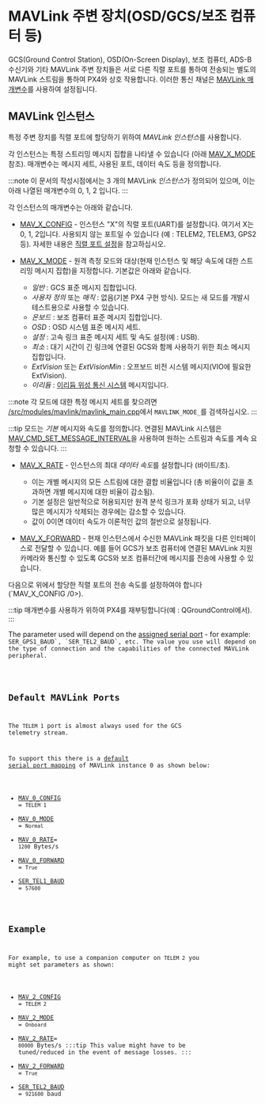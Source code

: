 # MAVLink 주변 장치(OSD/GCS/보조 컴퓨터 등)

GCS(Ground Control Station), OSD(On-Screen Display), 보조 컴퓨터, ADS-B 수신기와 기타 MAVLink 주변 장치들은 서로 다른 직렬 포트를 통하여 전송되는 별도의 MAVLink 스트림을 통하여 PX4와 상호 작용합니다. 이러한 통신 채널은 [MAVLink 매개변수](../advanced_config/parameter_reference.md#mavlink)를 사용하여 설정됩니다.

## MAVLink 인스턴스

특정 주변 장치를 직렬 포트에 할당하기 위하여 *MAVLink 인스턴스*를 사용합니다.

각 인스턴스는 특정 스트리밍 메시지 집합을 나타낼 수 있습니다 (아래 [MAV_X_MODE](#MAV_X_MODE) 참조). 매개변수는 메시지 세트, 사용된 포트, 데이터 속도 등을 정의합니다.

:::note
이 문서의 작성시점에서는 3 개의 MAVLink *인스턴스*가 정의되어 있으며, 이는 아래 나열된 매개변수의 0, 1, 2 입니다.
:::

각 인스턴스의 매개변수는 아래와 같습니다.

- [MAV_X_CONFIG](../advanced_config/parameter_reference.md#MAV_0_CONFIG) - 인스턴스 "X"의 직렬 포트(UART)를 설정합니다. 여기서 X는 0, 1, 2입니다. 사용되지 않는 포트일 수 있습니다 (예 : TELEM2, TELEM3, GPS2 등). 자세한 내용은 [직렬 포트 설정](../peripherals/serial_configuration.md)을 참고하십시오.
- <span id="MAV_X_MODE"></span>[MAV_X_MODE](../advanced_config/parameter_reference.md#MAV_0_MODE) - 원격 측정 모드와 대상(현재 인스턴스 및 해당 속도에 대한 스트리밍 메시지 집합)을 지정합니다. 기본값은 아래와 같습니다.
  
  - *일반* : GCS 표준 메시지 집합입니다. 
  - *사용자 정의* 또는 *매직* : 없음(기본 PX4 구현 방식). 모드는 새 모드를 개발시 테스트용으로 사용할 수 있습니다.
  - *온보드* : 보조 컴퓨터 표준 메시지 집합입니다.
  - *OSD* : OSD 시스템 표준 메시지 세트.
  - *설정* : 고속 링크 표준 메시지 세트 및 속도 설정(예 : USB).
  - *최소* : 대기 시간이 긴 링크에 연결된 GCS와 함께 사용하기 위한 최소 메시지 집합입니다.
  - *ExtVision* 또는 *ExtVisionMin* : 오프보드 비전 시스템 메시지(VIO에 필요한 ExtVision).
  - *이리듐* : [이리듐 위성 통신 시스템](../advanced_features/satcom_roadblock.md) 메시지입니다.
  
:::note
각 모드에 대한 특정 메시지 세트를 찾으려면 [/src/modules/mavlink/mavlink_main.cpp](https://github.com/PX4/PX4-Autopilot/blob/master/src/modules/mavlink/mavlink_main.cpp)에서 `MAVLINK_MODE_`를 검색하십시오.
:::
  
:::tip
모드는 *기본* 메시지와 속도를 정의합니다. 연결된 MAVLink 시스템은 [MAV_CMD_SET_MESSAGE_INTERVAL](https://mavlink.io/en/messages/common.html#MAV_CMD_SET_MESSAGE_INTERVAL)을 사용하여 원하는 스트림과 속도를 계속 요청할 수 있습니다.
:::

- [MAV_X_RATE](../advanced_config/parameter_reference.md#MAV_0_MODE) - 인스턴스의 최대 *데이터 속도*를 설정합니다 (바이트/초).
  
  - 이는 개별 메시지의 모든 스트림에 대한 결합 비율입니다 (총 비율이이 값을 초과하면 개별 메시지에 대한 비율이 감소됨).
  - 기본 설정은 일반적으로 허용되지만 원격 분석 링크가 포화 상태가 되고, 너무 많은 메시지가 삭제되는 경우에는 감소할 수 있습니다.
  - 값이 0이면 데이터 속도가 이론적인 값의 절반으로 설정됩니다.
- [MAV_X_FORWARD](../advanced_config/parameter_reference.md#MAV_0_FORWARD) - 현재 인스턴스에서 수신한 MAVLink 패킷을 다른 인터페이스로 전달할 수 있습니다. 예를 들어 GCS가 보조 컴퓨터에 연결된 MAVLink 지원 카메라와 통신할 수 있도록 GCS와 보조 컴퓨터간에 메시지를 전송에 사용할 수 있습니다.

다음으로 위에서 할당한 직렬 포트의 전송 속도를 설정하여야 합니다 (`MAV_X_CONFIG /0>).</p>

<p>:::tip
매개변수를 사용하가 위하여 PX4를 재부팅합니다(예 : QGroundControl에서).
:::</p>

<p>The parameter used will depend on the <a href="../advanced_config/parameter_reference.md#serial">assigned serial port</a>  - for example: <code>SER_GPS1_BAUD`, `SER_TEL2_BAUD`, etc. The value you use will depend on the type of connection and the capabilities of the connected MAVLink peripheral.

<span id="default_ports"></span>

## Default MAVLink Ports

The `TELEM 1` port is almost always used for the GCS telemetry stream.

To support this there is a [default serial port mapping](../peripherals/serial_configuration.md#default_port_mapping) of MAVLink instance 0 as shown below:

- [MAV_0_CONFIG](../advanced_config/parameter_reference.md#MAV_0_CONFIG) = `TELEM 1`
- [MAV_0_MODE](../advanced_config/parameter_reference.md#MAV_0_MODE) = `Normal`
- [MAV_0_RATE](../advanced_config/parameter_reference.md#MAV_0_RATE)= `1200` Bytes/s
- [MAV_0_FORWARD](../advanced_config/parameter_reference.md#MAV_0_FORWARD) = `True`
- [SER_TEL1_BAUD](../advanced_config/parameter_reference.md#SER_TEL1_BAUD) = `57600`

## Example

For example, to use a companion computer on `TELEM 2` you might set parameters as shown:

- [MAV_2_CONFIG](../advanced_config/parameter_reference.md#MAV_2_CONFIG) = `TELEM 2`
- [MAV_2_MODE](../advanced_config/parameter_reference.md#MAV_2_MODE) = `Onboard`
- [MAV_2_RATE](../advanced_config/parameter_reference.md#MAV_2_RATE)= `80000` Bytes/s :::tip This value might have to be tuned/reduced in the event of message losses.
:::
- [MAV_2_FORWARD](../advanced_config/parameter_reference.md#MAV_2_FORWARD) = `True`
- [SER_TEL2_BAUD](../advanced_config/parameter_reference.md#SER_TEL2_BAUD) = `921600` baud